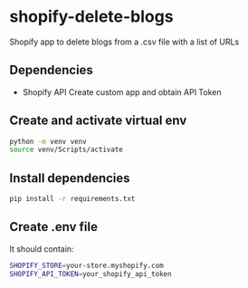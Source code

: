 # shopify-delete-blogs
Shopify app to delete blogs from a .csv file with a list of URLs

## Dependencies

- Shopify API
Create custom app and obtain API Token

## Create and activate virtual env

```bash
python -m venv venv
source venv/Scripts/activate
```

## Install dependencies
```bash
pip install -r requirements.txt
```

## Create .env file

It should contain:

```bash
SHOPIFY_STORE=your-store.myshopify.com
SHOPIFY_API_TOKEN=your_shopify_api_token
```